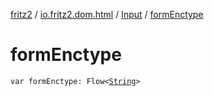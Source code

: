 [fritz2](../../index.md) / [io.fritz2.dom.html](../index.md) / [Input](index.md) / [formEnctype](./form-enctype.md)

# formEnctype

`var formEnctype: Flow<`[`String`](https://kotlinlang.org/api/latest/jvm/stdlib/kotlin/-string/index.html)`>`